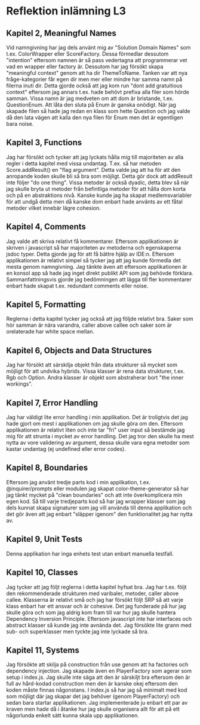 # Reflektion inlämning L3

## Kapitel 2, Meaningful Names
Vid namngivning har jag dels använt mig av "Solution Domain Names" som t.ex. ColorWrapper eller ScoreFactory. Dessa förmedlar dessutom "intention" eftersom namnen är så pass vedertagna att programmerar vet vad en wrapper eller factory är. Dessutom har jag försökt skapa "meaningful context" genom att ha dir ThemeToName. Tanken var att nya fråge-kategorier får egen dir men mer eller mindre har samma namn på filerna inuti dir. Detta gjorde också att jag kom run "dont add gratuitious context" eftersom jag annars t.ex. hade behövt prefixa alla filer som hörde samman. Vissa namn är jag medveten om att dom är bristande, t.ex. QuestionEnum. Att låta den sluta på Enum är ganska onödigt. När jag skapade filen så hade jag redan en klass som hette Question och jag valde då den lata vägen att kalla den nya filen för Enum men det är egentligen bara noise.

## Kapitel 3, Functions
Jag har försökt och tycker att jag lyckats hålla mig till majoriteten av alla regler i detta kapitel med vissa undantag. T.ex. så har metoden Score.addResult() en "flag argument". Detta valde jag att ha för att den anropande koden skulle bli så bra som möjligt. Detta gör dock att addResult inte följer "do one thing". Vissa metoder är också dyadic, detta blev så när jag skulle bryta ut metoder från befintliga metoder för att hålla dom korta och på en abstraktions nivå. Kanske kunde jag ha skapat medlemsvariabler för att undgå detta men då kanske dom enbart hade använts av ett fåtal metoder vilket innebär lägre cohesion.

## Kapitel 4, Comments
Jag valde att skriva relativt få kommentarer. Eftersom applikationen är skriven i javascript så har majoriteten av metoderna och egenskaperna jsdoc typer. Detta gjorde jag för att få bättre hjälp av IDE:n. Eftersom applikationen är relativt simpel så tycker jag att jag kunde förmedla det mesta genom namngivning. Jag tänkte även att eftersom applikationen är en konsol app så hade jag inget direkt publikt API som jag behövde förklara. Sammanfattningsvis gjorde jag bedömningen att lägga till fler kommentarer enbart hade skapat t.ex. redundant comments eller noise.

## Kapitel 5, Formatting
Reglerna i detta kapitel tycker jag också att jag följde relativt bra. Saker som hör samman är nära varandra, caller above callee och saker som är orelaterade har white space mellan. 

## Kapitel 6, Objects and Data Structures
Jag har försökt att särskilja objekt från data strukturer så mycket som möjligt för att undvika hybrids. Vissa klasser är rena data strukturer, t.ex. Rgb och Option. Andra klasser är objekt som abstraherar bort "the inner workings".

## Kapitel 7, Error Handling
Jag har väldigt lite error handling i min applikation. Det är troligtvis det jag hade gjort om mest i applikationen om jag skulle göra om den. Eftersom applikationen är relativt liten och inte tar "fri" user input så bestämde jag mig för att strunta i mycket av error handling. Det jag tror den skulle ha mest nytta av vore validering av argument, dessa skulle vara egna metoder som kastar undantag (ej undefined eller error codes).

## Kapitel 8, Boundaries
Eftersom jag använt tredje parts kod i min applikation, t.ex. @inquirer/prompts eller modulen jag skapat color-theme-generator så har jag tänkt mycket på "clean boundaries" och att inte överkomplicera min egen kod. Så till varje tredjeparts kod så har jag wrapper klasser som jag dels kunnat skapa signaturer som jag vill använda till denna applikation och det gör även att jag enbart "släpper igenom" den funktionalitet jag har nytta av. 

## Kapitel 9, Unit Tests
Denna applikation har inga enhets test utan enbart manuella testfall. 


## Kapitel 10, Classes
Jag tycker att jag följt reglerna i detta kapitel hyfsat bra. Jag har t.ex. följt den rekommenderade strukturen med varibaler, metoder, caller above callee. Klasserna är relativt små och jag har försökt följt SRP så att varje klass enbart har ett ansvar och är cohesive. Det jag funderade på hur jag skulle göra och som jag aldrig kom fram till var hur jag skulle hantera Dependency Inversion Principle. Eftersom javascript inte har interfaces och abstract klasser så kunde jag inte avnända det. Jag försökte lite grann med sub- och superklasser men tyckte jag inte lyckade så bra.

## Kapitel 11, Systems
Jag försökte att skilja på construction från use genom att ha factories och dependency injection. Jag skapade även en PlayerFactory som agerar som setup i index.js. Jag skulle inte säga att den är särskiljt bra eftersom den är full av hård-kodad construction men den är kanske okej eftersom den koden måste finnas någonstans. I index.js så har jag så minimalt med kod som möjligt där jag skapar det jag behöver (genom PlayerFactory) och sedan bara startar applikationen. Jag implementerade ju enbart ett par av kraven men hade då i åtanke hur jag skulle organisera allt för att på ett någorlunda enkelt sätt kunna skala upp applikationen. 